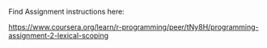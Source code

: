 Find Assignment instructions here:

https://www.coursera.org/learn/r-programming/peer/tNy8H/programming-assignment-2-lexical-scoping
